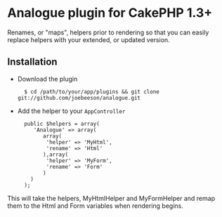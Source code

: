 # Analogue plugin for CakePHP 1.3+

Renames, or "maps", helpers prior to rendering so that you can easily replace helpers with your extended, or updated version.

## Installation

* Download the plugin

        $ cd /path/to/your/app/plugins && git clone git://github.com/joebeeson/analogue.git

* Add the helper to your `AppController`

        public $helpers = array(
           'Analogue' => array(
              array(
               'helper' => 'MyHtml',
               'rename' => 'Html'
              ),array(
               'helper' => 'MyForm',
               'rename' => 'Form'
              )
          )
        );

This will take the helpers, MyHtmlHelper and MyFormHelper and remap them to the Html and Form variables when rendering begins.
